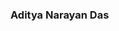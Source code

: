 ### Aditya Narayan Das

<!--
**AND2797/AND2797** is a ✨ _special_ ✨ repository because its `README.md` (this file) appears on your GitHub profile.

I am a graduate student at Carnegie Mellon University. My interests are in robotics and computing, specifically in Machine Learning and Computer Vision.
